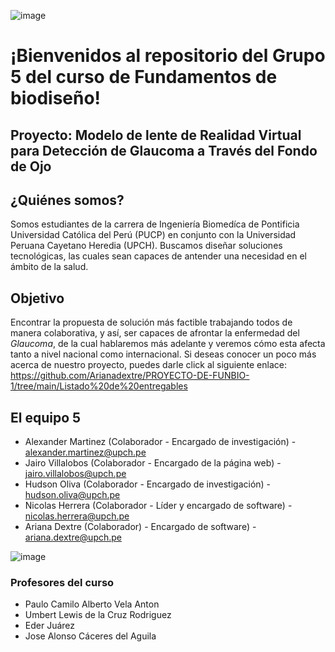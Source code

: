 



![image](https://github.com/Arianadextre/PROYECTO-DE-FUNBIO-1/assets/143019386/573b708a-189b-4f4f-b55b-4b443c69c8d5)



# ¡Bienvenidos al repositorio del Grupo 5 del curso de Fundamentos de biodiseño!
## Proyecto: Modelo de lente de Realidad Virtual para Detección de Glaucoma a Través del Fondo de Ojo 


## ¿Quiénes somos?

Somos estudiantes de la carrera de Ingeniería Biomedíca de Pontificia Universidad Católica del Perú (PUCP) en conjunto con la Universidad Peruana Cayetano Heredia (UPCH). Buscamos diseñar soluciones tecnológicas, las cuales sean capaces de antender una necesidad en el ámbito de la salud.

## Objetivo
Encontrar la propuesta de solución más factible trabajando todos de manera colaborativa, y así, ser capaces de afrontar la enfermedad del *Glaucoma*, de la cual hablaremos más adelante y veremos cómo esta afecta tanto a nivel nacional como internacional.
Si deseas conocer un poco más acerca de nuestro proyecto, puedes darle click al siguiente enlace: https://github.com/Arianadextre/PROYECTO-DE-FUNBIO-1/tree/main/Listado%20de%20entregables

##  El equipo 5

- Alexander Martinez (Colaborador - Encargado de investigación) - alexander.martinez@upch.pe
- Jairo Villalobos (Colaborador - Encargado de la página web) - jairo.villalobos@upch.pe
- Hudson Oliva (Colaborador - Encargado de investigación) - hudson.oliva@upch.pe
- Nicolas Herrera (Colaborador - Líder y encargado de software) - nicolas.herrera@upch.pe
- Ariana Dextre (Colaborador) - Encargado de software) - ariana.dextre@upch.pe

![image](https://github.com/Arianadextre/PROYECTO-DE-FUNBIO-1/assets/143018747/2fdf4355-d1e9-4c19-b177-c2106f5e71fb)

### Profesores del curso

- Paulo Camilo Alberto Vela Anton
- Umbert Lewis de la Cruz Rodriguez
- Eder Juárez
- Jose Alonso Cáceres del Aguila







